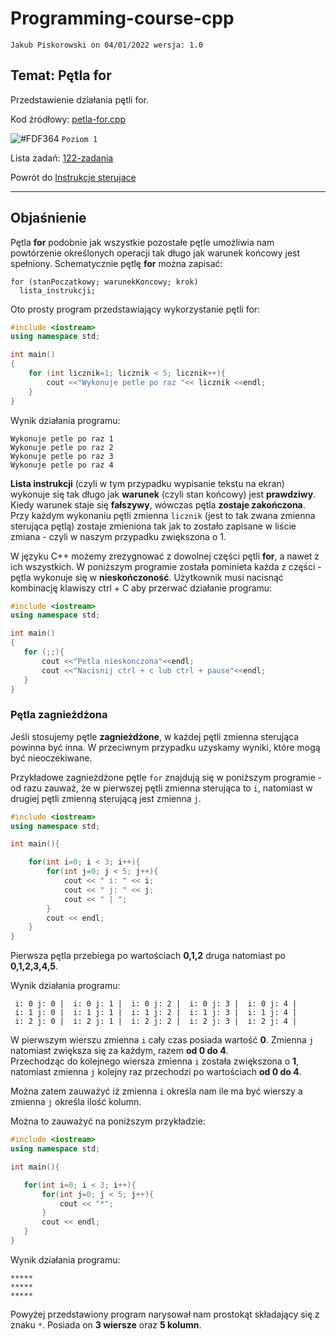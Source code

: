 # Programming-course-cpp

`Jakub Piskorowski on 04/01/2022 wersja: 1.0`

## Temat: Pętla for

Przedstawienie działania pętli for.

Kod źródłowy: [petla-for.cpp](petla-for.cpp)

![#FDF364](https://via.placeholder.com/15/FDF364/000000?text=+) `Poziom 1`

Lista zadań: [122-zadania](122-zadania/README.md)

Powrót do [Instrukcje sterujace](/1-programowanie-strukturalne/1-2-instrukcje-sterujace/README.md)

---

## Objaśnienie

Pętla **for** podobnie jak wszystkie pozostałe pętle umożliwia nam powtórzenie określonych operacji tak długo jak warunek końcowy jest spełniony. Schematycznie pętlę **for** można zapisać:

```text
for (stanPoczatkowy; warunekKoncowy; krok)
  lista_instrukcji;
```

Oto prosty program przedstawiający wykorzystanie pętli for:

```cpp
#include <iostream>
using namespace std;

int main()
{
    for (int licznik=1; licznik < 5; licznik++){
        cout <<"Wykonuje petle po raz "<< licznik <<endl;
    }
}   
```

Wynik działania programu:

```text
Wykonuje petle po raz 1
Wykonuje petle po raz 2
Wykonuje petle po raz 3
Wykonuje petle po raz 4
```

 **Lista instrukcji** (czyli w tym przypadku wypisanie tekstu na ekran) wykonuje się tak długo jak **warunek** (czyli stan końcowy) jest **prawdziwy**. Kiedy warunek staje się **fałszywy**, wówczas pętla **zostaje zakończona**. Przy każdym wykonaniu pętli zmienna `licznik` (jest to tak zwana zmienna sterująca pętlą) zostaje zmieniona tak jak to zostało zapisane w liście zmiana - czyli w naszym przypadku zwiększona o 1.

 W języku C++ możemy zrezygnować z dowolnej części pętli **for**, a nawet z ich wszystkich. W poniższym programie została pominieta każda z części - pętla wykonuje się w **nieskończoność**. Użytkownik musi nacisnąć kombinację klawiszy ctrl + C aby przerwać działanie programu:

 ```cpp
 #include <iostream>
using namespace std;

int main()
{
    for (;;){
        cout <<"Petla nieskonczona"<<endl;
        cout <<"Nacisnij ctrl + c lub ctrl + pause"<<endl;
    } 
}

```

### Pętla zagnieżdżona

Jeśli stosujemy pętle **zagnieżdżone**, w każdej pętli zmienna sterująca powinna być inna. W przeciwnym przypadku uzyskamy wyniki, które mogą być nieoczekiwane.

Przykładowe zagnieżdżone pętle `for` znajdują się w poniższym programie - od razu zauważ, że w pierwszej pętli zmienna sterująca to `i`, natomiast w drugiej pętli zmienną sterującą jest zmienna `j`.

```cpp
#include <iostream>
using namespace std;

int main(){

    for(int i=0; i < 3; i++){
        for(int j=0; j < 5; j++){
            cout << " i: " << i;
            cout << " j: " << j;
            cout << " | ";
        }
        cout << endl;
    }
}
```

Pierwsza pętla przebiega po wartościach **0,1,2** druga natomiast po **0,1,2,3,4,5**.

Wynik działania programu:

```text
 i: 0 j: 0 |  i: 0 j: 1 |  i: 0 j: 2 |  i: 0 j: 3 |  i: 0 j: 4 |
 i: 1 j: 0 |  i: 1 j: 1 |  i: 1 j: 2 |  i: 1 j: 3 |  i: 1 j: 4 |
 i: 2 j: 0 |  i: 2 j: 1 |  i: 2 j: 2 |  i: 2 j: 3 |  i: 2 j: 4 |
 ```

 W pierwszym wierszu zmienna `i` cały czas posiada wartość **0**. Zmienna `j` natomiast zwiększa się za każdym, razem **od 0 do 4**. \
 Przechodząc do kolejnego wiersza zmienna `i` została zwiększona o **1**, natomiast zmienna `j` kolejny raz przechodzi po wartościach **od 0 do 4**.

 Można zatem zauważyć iż zmienna ``i`` określa nam ile ma być wierszy a zmienna `j` określa ilość kolumn.

 Można to zauważyć na poniższym przykładzie:

 ```cpp
#include <iostream>
using namespace std;

int main(){

    for(int i=0; i < 3; i++){
        for(int j=0; j < 5; j++){
            cout << "*";
        }
        cout << endl;
    }
}
```

Wynik działania programu:

```tekst
*****
*****
*****
```

Powyżej przedstawiony program narysował nam prostokąt składający się z znaku `*`. Posiada on **3 wiersze** oraz **5 kolumn**.
